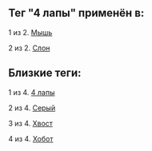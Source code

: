 ## Тег "4 лапы" применён в:

1 из 2. [Мышь](../Животные/2020-07-06_mouse.md)

2 из 2. [Слон](../Животные/2020-07-06_elephant.md)

## Близкие теги:

1 из 4. [4 лапы](./4%20лапы.md)

2 из 4. [Серый](./Серый.md)

3 из 4. [Хвост](./Хвост.md)

4 из 4. [Хобот](./Хобот.md)

